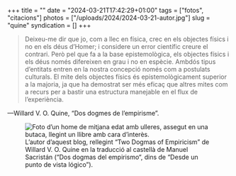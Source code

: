+++
title = ""
date = "2024-03-21T17:42:29+01:00"
tags = ["fotos", "citacions"]
photos = ["/uploads/2024/2024-03-21-autor.jpg"]
slug = "quine"
syndication = []
+++

> Deixeu-me dir que jo, com a llec en física, crec en els objectes físics i no en els déus d’Homer; i considere un error científic creure el contrari. Però pel que fa a la base epistemològica, els objectes físics i els déus només difereixen en grau i no en espècie. Ambdós tipus d’entitats entren en la nostra concepció només com a postulats culturals. El mite dels objectes físics és epistemològicament superior a la majoria, ja que ha demostrat ser més eficaç que altres mites com a recurs per a bastir una estructura manejable en el flux de l’experiència.

—Willard V. O. Quine, “Dos dogmes de l’empirisme”.

<figure>
  <img src="/uploads/2024/2024-03-21-autor.jpg" alt="Foto d’un home de mitjana edat amb ulleres, assegut en una butaca, llegint un llibre amb cara d’interès.">
  <figcaption>L’autor d’aquest blog, rellegint “Two Dogmas of Empiricism” de Willard V. O. Quine en la traducció al castellà de Manuel Sacristán (“Dos dogmas del empirismo“, dins de “Desde un punto de vista lógico”).</figcaption>
</figure>
